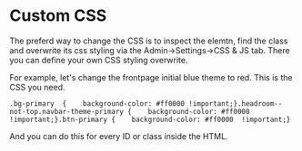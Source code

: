 # Custom CSS

The preferd way to change the CSS is to inspect the elemtn, find the class and overwrite its css styling via the Admin-&gt;Settings-&gt;CSS & JS tab. There you can define your own CSS styling overwrite.

For example, let's change the frontpage initial blue theme to red. This is the CSS you need.

```text
.bg-primary  {    background-color: #ff0000 !important;}​.headroom--not-top.navbar-theme-primary {    background-color: #ff0000 !important;}​.btn-primary {    background-color: #ff0000  !important;}
```

And you can do this for every ID or class inside the HTML.

